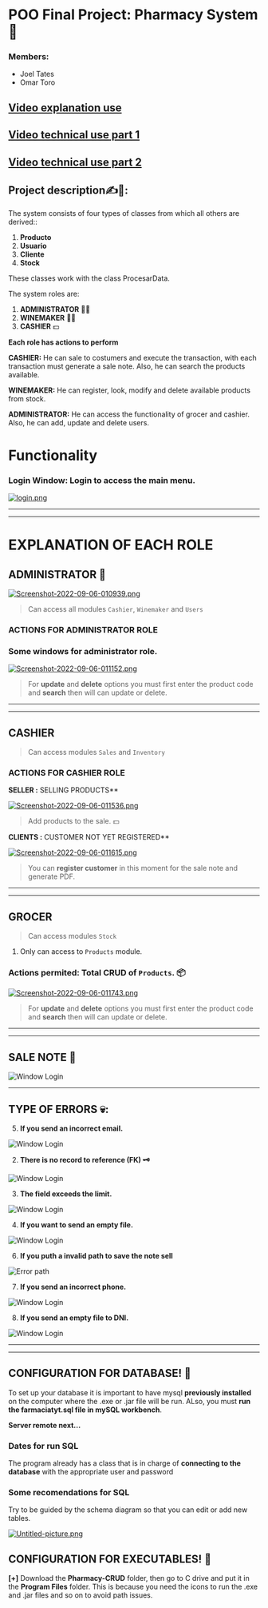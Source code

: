 #  POO Final Project: Pharmacy System 🥵
### Members: 
- Joel Tates
- Omar Toro
## [Video explanation use](https://youtu.be/1ixXLRVV4Rk) 
## [Video technical use part 1](https://www.youtube.com/watch?v=ZAQizSgn9q4)
## [Video technical use part 2](https://youtu.be/wqghRpVaoi0)

## **Project description✍📔:**
The system consists of four types of classes from which all others are derived::

1. **Producto**
2. **Usuario**
3. **Cliente**
4. **Stock**

These classes work with the class ProcesarData<T>.

The system roles are:

1. **ADMINISTRATOR** 👨‍💼
2. **WINEMAKER** 👩‍🔧
3. **CASHIER** 💵
   
**Each role has actions to perform**

**CASHIER:**
    He can sale to costumers and execute the transaction, with each transaction must generate a sale note. Also, he can search the products available.

**WINEMAKER:**
    He can register, look, modify and delete available products from stock.

**ADMINISTRATOR:**
    He can access the functionality of grocer and cashier. Also, he can add, update and delete users. 


# Functionality

### **Login Window:** Login to access the main menu. 

[![login.png](https://i.postimg.cc/pd6BbQYX/login.png)](https://postimg.cc/4Kpcp9Sr)

---
---

# **EXPLANATION OF EACH ROLE**

## **ADMINISTRATOR** 🎫

[![Screenshot-2022-09-06-010939.png](https://i.postimg.cc/3wBPgqTf/Screenshot-2022-09-06-010939.png)](https://postimg.cc/Jys68Ptj)

> Can access all modules `Cashier`, `Winemaker` and `Users`

### **ACTIONS FOR ADMINISTRATOR ROLE**

### Some windows for administrator role.


[![Screenshot-2022-09-06-011152.png](https://i.postimg.cc/50Zd0C1f/Screenshot-2022-09-06-011152.png)](https://postimg.cc/LYB0QhnW)

> For **update** and **delete** options you must first enter the product code and **search** then will can update or delete.

***
***

## **CASHIER**


> Can access modules `Sales` and `Inventory`

### **ACTIONS FOR CASHIER ROLE**

**SELLER :** SELLING PRODUCTS**

[![Screenshot-2022-09-06-011536.png](https://i.postimg.cc/05F2MzZM/Screenshot-2022-09-06-011536.png)](https://postimg.cc/kDNdLX0q)
> Add products to the sale. 💵

**CLIENTS :** CUSTOMER NOT YET REGISTERED**

[![Screenshot-2022-09-06-011615.png](https://i.postimg.cc/y8PDZVkM/Screenshot-2022-09-06-011615.png)](https://postimg.cc/211jpNdG)
> You can **register customer** in this moment for the sale note and generate PDF.

***
***

## **GROCER**

> Can access modules `Stock`

1. Only can access to `Products` module.


### **Actions permited:** Total CRUD of `Products`. 📦

[![Screenshot-2022-09-06-011743.png](https://i.postimg.cc/Y9BTBwxS/Screenshot-2022-09-06-011743.png)](https://postimg.cc/1gMvD22x)

> For **update** and **delete** options you must first enter the product code and **search** then will can update or delete.

***
***

## **SALE NOTE** 📄
![Window Login](./assets_github/PDF.png)
***

## TYPE OF ERRORS 💀:

5. **If you send an incorrect email.**

![Window Login](./assets_github/email.png)

2. **There is no record to reference (FK) 🗝**

![Window Login](./assets_github/1452.png)

3. **The field exceeds the limit.**

![Window Login](./assets_github/1406.png)

4. **If you want to send an empty file.**

![Window Login](./assets_github/empety.png)


6. **If you puth a invalid path to save the note sell**

![Error path](./assets_github/invalid_path.PNG)


7. **If you send an incorrect phone.**

![Window Login](./assets_github/phone.png)


8. **If you send an empty file to DNI.**

![Window Login](./assets_github/dni.png)


***
***

## **CONFIGURATION FOR DATABASE!** 🎲

To set up your database it is important to have mysql **previously installed** on the computer where the .exe or .jar file will be run. ALso, you must **run the farmaciatyt.sql file in mySQL workbench**.

**Server remote next...**

### **Dates for run SQL**

The program already has a class that is in charge of **connecting to the database** with the appropriate user and password


### **Some recomendations for SQL**

Try to be guided by the schema diagram so that you can edit or add new tables.

[![Untitled-picture.png](https://i.postimg.cc/44Hn1D8S/Untitled-picture.png)](https://postimg.cc/SjqySvb6)

## **CONFIGURATION FOR EXECUTABLES!** 📂 

**[+]** Download the **Pharmacy-CRUD** folder, then go to C drive and put it in the **Program Files** folder.
This is because you need the icons to run the .exe and .jar files and so on to avoid path issues.
